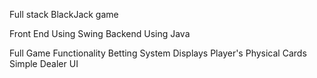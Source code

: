 Full stack BlackJack game

Front End Using Swing
Backend Using Java

Full Game Functionality
Betting System
Displays Player's Physical Cards
Simple Dealer UI
